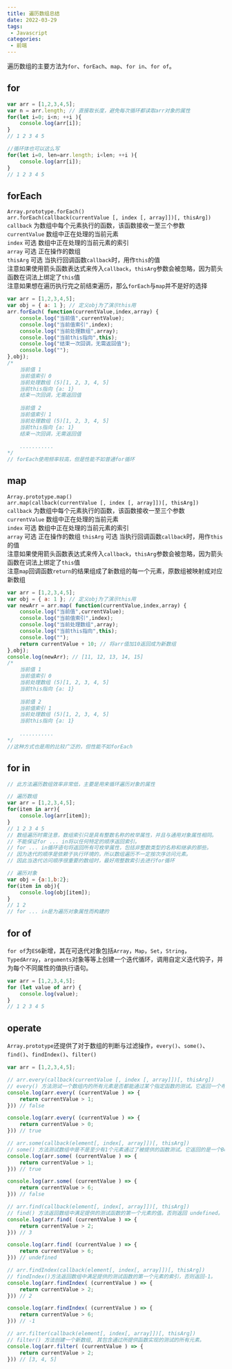 ```yaml
---
title: 遍历数组总结
date: 2022-03-29
tags:
 - Javascript
categories:
 - 前端
---   
```

遍历数组的主要方法为`for`、`forEach`、`map`、`for in`、`for of`。

## for

```javascript
var arr = [1,2,3,4,5];
var n = arr.length; // 直接取长度，避免每次循环都读取arr对象的属性
for(let i=0; i<n; ++i ){
    console.log(arr[i]);
}
// 1 2 3 4 5

//循环体也可以这么写
for(let i=0, len=arr.length; i<len; ++i ){
    console.log(arr[i]);
}
// 1 2 3 4 5
```

## forEach
`Array.prototype.forEach()`  
`arr.forEach(callback(currentValue [, index [, array]])[, thisArg])`  
`callback` 为数组中每个元素执行的函数，该函数接收一至三个参数  
`currentValue` 数组中正在处理的当前元素  
`index` 可选 数组中正在处理的当前元素的索引  
`array` 可选 正在操作的数组  
`thisArg` 可选 当执行回调函数`callback`时，用作`this`的值  
注意如果使用箭头函数表达式来传入`callback`，`thisArg`参数会被忽略，因为箭头函数在词法上绑定了`this`值  
注意如果想在遍历执行完之前结束遍历，那么`forEach`与`map`并不是好的选择
```javascript
var arr = [1,2,3,4,5];
var obj = { a: 1 }; // 定义obj为了演示this用
arr.forEach( function(currentValue,index,array) {
    console.log("当前值",currentValue);
    console.log("当前值索引",index);
    console.log("当前处理数组",array);
    console.log("当前this指向",this);
    console.log("结束一次回调，无需返回值");
    console.log("");
},obj);
/*
    当前值 1
    当前值索引 0
    当前处理数组 (5)[1, 2, 3, 4, 5]
    当前this指向 {a: 1}
    结束一次回调，无需返回值
    
    当前值 2
    当前值索引 1
    当前处理数组 (5)[1, 2, 3, 4, 5]
    当前this指向 {a: 1}
    结束一次回调，无需返回值
    
    ...........
*/
// forEach使用频率较高，但是性能不如普通for循环
```

## map
`Array.prototype.map()`  
`arr.map(callback(currentValue [, index [, array]])[, thisArg])`  
`callback` 为数组中每个元素执行的函数，该函数接收一至三个参数  
`currentValue` 数组中正在处理的当前元素  
`index` 可选 数组中正在处理的当前元素的索引  
`array` 可选 正在操作的数组
`thisArg` 可选 当执行回调函数`callback`时，用作`this`的值  
注意如果使用箭头函数表达式来传入`callback`，`thisArg`参数会被忽略，因为箭头函数在词法上绑定了`this`值    
注意`map`回调函数`return`的结果组成了新数组的每一个元素，原数组被映射成对应新数组
```javascript
var arr = [1,2,3,4,5];
var obj = { a: 1 }; // 定义obj为了演示this用
var newArr = arr.map( function(currentValue,index,array) {
    console.log("当前值",currentValue);
    console.log("当前值索引",index);
    console.log("当前处理数组",array);
    console.log("当前this指向",this);
    console.log("");
    return currentValue + 10; // 将arr值加10返回成为新数组
},obj);
console.log(newArr); // [11, 12, 13, 14, 15]
/*
    当前值 1
    当前值索引 0
    当前处理数组 (5)[1, 2, 3, 4, 5]
    当前this指向 {a: 1}
    
    当前值 2
    当前值索引 1
    当前处理数组 (5)[1, 2, 3, 4, 5]
    当前this指向 {a: 1}
    
    ...........
*/
//这种方式也是用的比较广泛的，但性能不如forEach
```

## for in
```javascript
// 此方法遍历数组效率非常低，主要是用来循环遍历对象的属性

// 遍历数组
var arr = [1,2,3,4,5];
for(item in arr){
    console.log(arr[item]);
}
// 1 2 3 4 5
// 数组遍历时需注意，数组索引只是具有整数名称的枚举属性，并且与通用对象属性相同。
// 不能保证for ... in将以任何特定的顺序返回索引。
// for ... in循环语句将返回所有可枚举属性，包括非整数类型的名称和继承的那些。
// 因为迭代的顺序是依赖于执行环境的，所以数组遍历不一定按次序访问元素。
// 因此当迭代访问顺序很重要的数组时，最好用整数索引去进行for循环

// 遍历对象
var obj = {a:1,b:2};
for(item in obj){
    console.log(obj[item]);
}
// 1 2
// for ... in是为遍历对象属性而构建的
```

## for of
`for of`为`ES6`新增，其在可迭代对象包括`Array`，`Map`，`Set`，`String`，`TypedArray`，`arguments`对象等等上创建一个迭代循环，调用自定义迭代钩子，并为每个不同属性的值执行语句。

```javascript
var arr = [1,2,3,4,5];
for (let value of arr) {
    console.log(value);
}
// 1 2 3 4 5
```

## operate
`Array.prototype`还提供了对于数组的判断与过滤操作，`every()`、`some()`、`find()`、`findIndex()`、`filter()`
```javascript
var arr = [1,2,3,4,5];

// arr.every(callback(currentValue [, index [, array]])[, thisArg])
// every() 方法测试一个数组内的所有元素是否都能通过某个指定函数的测试。它返回一个布尔值。
console.log(arr.every( (currentValue ) => {
    return currentValue > 1;
})) // false

console.log(arr.every( (currentValue ) => {
    return currentValue > 0;
})) // true

// arr.some(callback(element[, index[, array]])[, thisArg])
// some() 方法测试数组中是不是至少有1个元素通过了被提供的函数测试。它返回的是一个Boolean类型的值。
console.log(arr.some( (currentValue ) => {
    return currentValue > 1;
})) // true

console.log(arr.some( (currentValue ) => {
    return currentValue > 6;
})) // false

// arr.find(callback(element[, index[, array]])[, thisArg])
// find() 方法返回数组中满足提供的测试函数的第一个元素的值。否则返回 undefined。
console.log(arr.find( (currentValue ) => {
    return currentValue > 2;
})) // 3

console.log(arr.find( (currentValue ) => {
    return currentValue > 6;
})) // undefined

// arr.findIndex(callback(element[, index[, array]])[, thisArg])
// findIndex()方法返回数组中满足提供的测试函数的第一个元素的索引，否则返回-1。
console.log(arr.findIndex( (currentValue ) => {
    return currentValue > 2;
})) // 2

console.log(arr.findIndex( (currentValue ) => {
    return currentValue > 6;
})) // -1

// arr.filter(callback(element[, index[, array]])[, thisArg])
// filter() 方法创建一个新数组, 其包含通过所提供函数实现的测试的所有元素。
console.log(arr.filter( (currentValue ) => {
    return currentValue > 2;
})) // [3, 4, 5]
```
